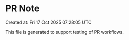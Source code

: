 # PR Note

Created at: Fri 17 Oct 2025 07:28:05 UTC

This file is generated to support testing of PR workflows.
